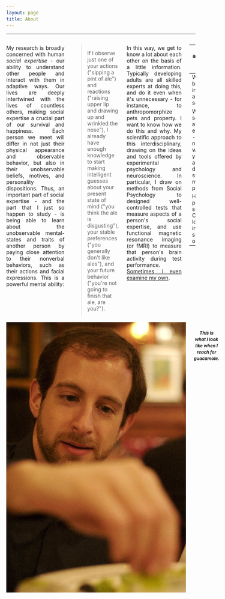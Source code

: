 ```yaml
---
layout: page
title: About
---
```


---

<div class="row" data-equalizer data-equalizer-mq="medium-up">
<div class="large-10 columns" data-equalizer-watch>
    <p align="justify">My research is broadly concerned with human <em>social expertise</em> - our ability to understand other people and interact with them in adaptive ways. Our lives are deeply intertwined with the lives of countless others, making social expertise a crucial part of our survival and happiness. Each person we meet will differ in not just their physical appearance and observable behavior, but also in their unobservable beliefs, motives, and personality dispositions. Thus, an important part of social expertise - and the part that I just so happen to study - is being able to learn about the unobservable mental-states and traits of another person by paying close attention to their nonverbal behaviors, such as their actions and facial expressions. This is a powerful mental ability:</p> 
    <blockquote>
      <p>If I observe just one of your actions ("sipping a pint of ale") and reactions ("raising upper lip and drawing up and wrinkled the nose"), I already have enough knowledge to start making intelligent guesses about your present state of mind ("you think the ale is disgusting"), your stable preferences ("you generally don't like ales"), and your future behavior ("you're not going to finish that ale, are you?").</p>
    </blockquote>
    <p align="justify">In this way, we get to know a lot about each other on the basis of a little information. Typically developing adults are all skilled experts at doing this, and do it even when it's unnecessary - for instance, to anthropomorphize pets and property. I want to know how we do this and why. My scientific approach to this interdisciplinary, drawing on the ideas and tools offered by experimental psychology and neuroscience. In particular, I draw on methods from Social Psychology to designed well-controlled tests that measure aspects of a person's social expertise, and use functional magnetic resonance imaging (or fMRI) to measure that person's brain activity during test performance. <a href="http://www.spspblog.org/this-is-my-brain-on-social-cognition">Sometimes, I even examine my own</a>.</p>
    <table><thead>
    <tr>
    <th><strong>I am using this approach to answer three broad questions</strong>:</th>
    </tr>
    </thead><tbody>
    <tr>
    <td>Which areas of our brain are most important for acquiring/expressing social expertise?</td>
    </tr>
    <tr>
    <td>What distinguishes social expertise - its acquisition, expression, or both - from forms of non-social expertise which demand many years of schooling and are sometimes difficult to learn, such as mathematics and physics?</td>
    </tr>
    <tr>
    <td>How and why do people differ in their social expertise? Can people gain or lose social expertise in adulthood in ways similar to other kinds of expertise?</td>
    </tr>
    </tbody></table>
</div>
<div class="large-2 columns hide-for-medium-down" data-equalizer-watch>
<img src="/public/img/spuntreach.jpg">
    <h5 align="center"><strong><small>This is what I look like when I reach for guacamole.</small></strong></h5>
</div>
